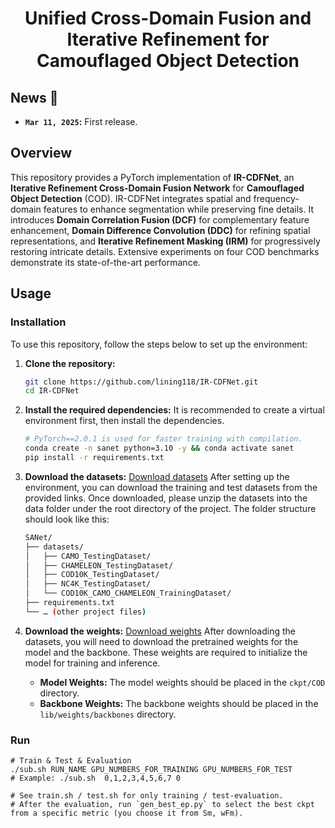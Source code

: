 <h1 align="center">Unified Cross-Domain Fusion and Iterative Refinement for Camouflaged Object Detection</h1>


## News :newspaper:
* **`Mar 11, 2025`:** First release.

## Overview  
This repository provides a PyTorch implementation of **IR-CDFNet**, an **Iterative Refinement Cross-Domain Fusion Network** for **Camouflaged Object Detection** (COD). IR-CDFNet integrates spatial and frequency-domain features to enhance segmentation while preserving fine details. It introduces **Domain Correlation Fusion (DCF)** for complementary feature enhancement, **Domain Difference Convolution (DDC)** for refining spatial representations, and **Iterative Refinement Masking (IRM)** for progressively restoring intricate details. Extensive experiments on four COD benchmarks demonstrate its state-of-the-art performance.

## Usage

### Installation
To use this repository, follow the steps below to set up the environment:

1. **Clone the repository:**
   ```bash
   git clone https://github.com/lining118/IR-CDFNet.git
   cd IR-CDFNet

2.	**Install the required dependencies:**
    It is recommended to create a virtual environment first, then install the dependencies.
    ```bash
    # PyTorch==2.0.1 is used for faster training with compilation.
    conda create -n sanet python=3.10 -y && conda activate sanet
    pip install -r requirements.txt

3. **Download the datasets:**
   [Download datasets](https://drive.google.com/drive/folders/1ehBdZcQWRVshFxR2u7-E1Uv-fwhkdOiE?usp=drive_link)
    After setting up the environment, you can download the training and test datasets from the provided links. Once downloaded, please unzip the datasets into the data folder under the root directory of the project. The folder structure should look like this:
   ```bash
   SANet/
   ├── datasets/
   │   ├── CAMO_TestingDataset/
   │   ├── CHAMELEON_TestingDataset/
   │   ├── COD10K_TestingDataset/
   │   ├── NC4K_TestingDataset/
   │   └── COD10K_CAMO_CHAMELEON_TrainingDataset/
   ├── requirements.txt
   └── … (other project files)
4. **Download the weights:**
   [Download weights](https://drive.google.com/drive/folders/1ehBdZcQWRVshFxR2u7-E1Uv-fwhkdOiE?usp=drive_link)
   After downloading the datasets, you will need to download the pretrained weights for the model and the backbone. These weights are required to initialize the model for training and inference.

   - **Model Weights:** The model weights should be placed in the `ckpt/COD` directory.
   - **Backbone Weights:** The backbone weights should be placed in the `lib/weights/backbones` directory.

### Run
```shell
# Train & Test & Evaluation
./sub.sh RUN_NAME GPU_NUMBERS_FOR_TRAINING GPU_NUMBERS_FOR_TEST
# Example: ./sub.sh  0,1,2,3,4,5,6,7 0

# See train.sh / test.sh for only training / test-evaluation.
# After the evaluation, run `gen_best_ep.py` to select the best ckpt from a specific metric (you choose it from Sm, wFm).
```




   
